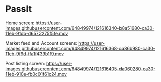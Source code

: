 # PassIt

Home screen:
https://user-images.githubusercontent.com/64849974/121616340-b8a51680-ca30-11eb-91db-d6572275f5fe.mov

Market feed and Account screens:
https://user-images.githubusercontent.com/64849974/121616368-ca86b980-ca30-11eb-9f9d-ffa1f439b1f9.mov

Post listing screen:
https://user-images.githubusercontent.com/64849974/121616405-da060280-ca30-11eb-910e-fb0c01f61c24.mov
